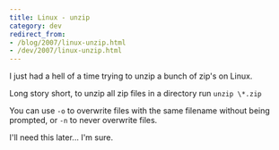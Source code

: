 ```yaml
---
title: Linux - unzip
category: dev
redirect_from:
- /blog/2007/linux-unzip.html
- /dev/2007/linux-unzip.html
---
```


I just had a hell of a time trying to unzip a bunch of zip's on Linux.

Long story short, to unzip all zip files in a directory run `unzip \*.zip`

You can use `-o` to overwrite files with the same filename without being
prompted, or `-n` to never overwrite files.

I'll need this later... I'm sure.
